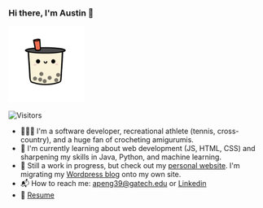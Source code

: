 ### Hi there, I'm Austin 👋

<img src="https://github.com/ATPAustinPeng/ATPAustinPeng/blob/main/boba-gif.gif" alt="boba-gif" width="150"/>

![Visitors](https://api.visitorbadge.io/api/visitors?path=https%3A%2F%2Fgithub.com%2Fatpaustinpeng&countColor=%23f4c2c2)

- 🤷🏻‍♂️ I'm a software developer, recreational athlete (tennis, cross-country), and a huge fan of crocheting amigurumis.
- 📖 I'm currently learning about web development (JS, HTML, CSS) and sharpening my skills in Java, Python, and machine learning.
- 🚧 Still a work in progress, but check out my [personal website](https://austinpeng.dev). I'm migrating my [Wordpress blog](https://cstechtonic.wordpress.com/) onto my own site.
- 📬 How to reach me: [apeng39@gatech.edu](mailto:apeng39@gatech.edu) or [Linkedin](https://www.linkedin.com/in/atpaustinpeng)
- 🔖 [Resume](https://atpaustinpeng.github.io/resume/austin-peng-resume.pdf)


<!--
![Austin's Top Languages](https://github-readme-stats.vercel.app/api/top-langs/?username=atpaustinpeng&theme=monokai)
[![Austin's GitHub Stats](https://github-readme-stats.vercel.app/api?username=atpaustinpeng&hide=stars&theme=monokai)](https://github.com/anuraghazra/github-readme-stats)
-->



<!-- - 🔭 I’m currently working on ...
- 🌱 I’m currently learning ...
- 👯 I’m looking to collaborate on ...
- 🤔 I’m looking for help with ...
- 💬 Ask me about ...
- 📫 How to reach me: ...
- 😄 Pronouns: ...
- ⚡ Fun fact: ... -->

